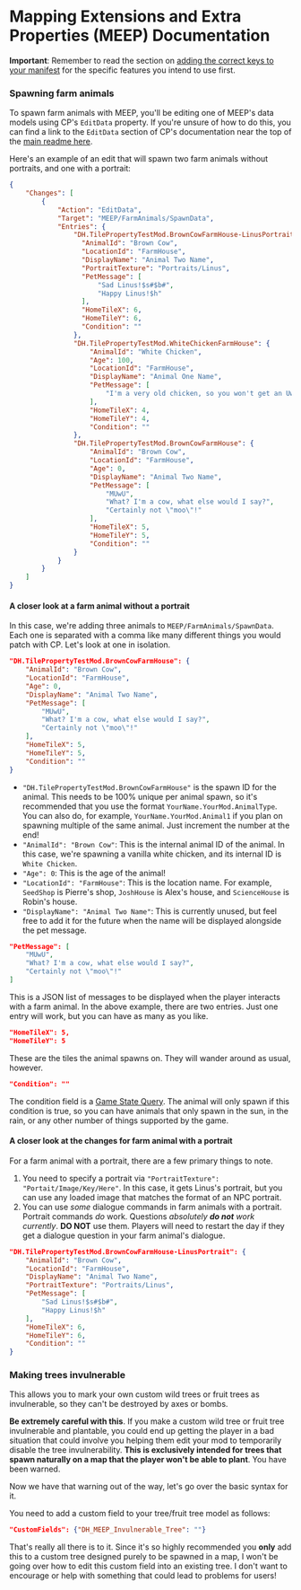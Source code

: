 # Mapping Extensions and Extra Properties (MEEP) Documentation
**Important**: Remember to read the section on [adding the correct keys to your manifest](../readme.md#Adding-MEEP-feature-keys-to-your-manifest) for the specific features you intend to use first.

### Spawning farm animals

To spawn farm animals with MEEP, you'll be editing one of MEEP's data models using CP's `EditData` property. If you're unsure of how to do this, you can find a link to the `EditData` section of CP's documentation near the top of the [main readme here](../readme.md#Using-the-features).

Here's an example of an edit that will spawn two farm animals without portraits, and one with a portrait:

```json
{
    "Changes": [
        {
            "Action": "EditData",
            "Target": "MEEP/FarmAnimals/SpawnData",
            "Entries": {
                "DH.TilePropertyTestMod.BrownCowFarmHouse-LinusPortrait": {
                  "AnimalId": "Brown Cow",
                  "LocationId": "FarmHouse",
                  "DisplayName": "Animal Two Name",
                  "PortraitTexture": "Portraits/Linus",
                  "PetMessage": [
                      "Sad Linus!$s#$b#",
                      "Happy Linus!$h"
                  ],
                  "HomeTileX": 6,
                  "HomeTileY": 6,
                  "Condition": ""
                },
                "DH.TilePropertyTestMod.WhiteChickenFarmHouse": {
                    "AnimalId": "White Chicken",
                    "Age": 100,
                    "LocationId": "FarmHouse",
                    "DisplayName": "Animal One Name",
                    "PetMessage": [
                        "I'm a very old chicken, so you won't get an UwU from me!"
                    ],
                    "HomeTileX": 4,
                    "HomeTileY": 4,
                    "Condition": ""
                },
                "DH.TilePropertyTestMod.BrownCowFarmHouse": {
                    "AnimalId": "Brown Cow",
                    "LocationId": "FarmHouse",
                    "Age": 0,
                    "DisplayName": "Animal Two Name",
                    "PetMessage": [
                        "MUwU",
                        "What? I'm a cow, what else would I say?",
                        "Certainly not \"moo\"!"
                    ],
                    "HomeTileX": 5,
                    "HomeTileY": 5,
                    "Condition": ""
                }
            }
        }
    ]
}
```

#### A closer look at a farm animal without a portrait
In this case, we're adding three animals to `MEEP/FarmAnimals/SpawnData`. Each one is separated with a comma like many different things you would patch with CP.
Let's look at one in isolation.

```json
"DH.TilePropertyTestMod.BrownCowFarmHouse": {
    "AnimalId": "Brown Cow",
    "LocationId": "FarmHouse",
    "Age": 0,
    "DisplayName": "Animal Two Name",
    "PetMessage": [
        "MUwU",
        "What? I'm a cow, what else would I say?",
        "Certainly not \"moo\"!"
    ],
    "HomeTileX": 5,
    "HomeTileY": 5,
    "Condition": ""
}
```

* `"DH.TilePropertyTestMod.BrownCowFarmHouse"` is the spawn ID for the animal. This needs to be 100% unique per animal spawn, so it's recommended that you use the format `YourName.YourMod.AnimalType`. You can also do, for example, `YourName.YourMod.Animal1` if you plan on spawning multiple of the same animal. Just increment the number at the end!
* `"AnimalId": "Brown Cow"`: This is the internal animal ID of the animal. In this case, we're spawning a vanilla white chicken, and its internal ID is `White Chicken`.
* `"Age": 0`: This is the age of the animal!
* `"LocationId": "FarmHouse"`: This is the location name. For example, `SeedShop` is Pierre's shop, `JoshHouse` is Alex's house, and `ScienceHouse` is Robin's house.
* `"DisplayName": "Animal Two Name"`: This is currently unused, but feel free to add it for the future when the name will be displayed alongside the pet message.
```json
"PetMessage": [
    "MUwU",
    "What? I'm a cow, what else would I say?",
    "Certainly not \"moo\"!"
]
```

This is a JSON list of messages to be displayed when the player interacts with a farm animal. In the above example, there are two entries. Just one entry will work, but you can have as many as you like.

```json
"HomeTileX": 5,
"HomeTileY": 5
```

These are the tiles the animal spawns on. They will wander around as usual, however.

```json
"Condition": ""
```

The condition field is a [Game State Query](https://stardewvalleywiki.com/Modding:Migrate_to_Stardew_Valley_1.6#Game_state_queries). The animal will only spawn if this condition is true, so you can have animals that only spawn in the sun, in the rain, or any other number of things supported by the game.

#### A closer look at the changes for farm animal with a portrait
For a farm animal with a portrait, there are a few primary things to note.
1) You need to specify a portrait via `"PortraitTexture": "Portait/Image/Key/Here"`. In this case, it gets Linus's portrait, but you can use any loaded image that matches the format of an NPC portrait.
2) You can use *some* dialogue commands in farm animals with a portrait. Portrait commands *do* work. Questions *absolutely **do not** work currently*. **DO NOT** use them. Players will need to restart the day if they get a dialogue question in your farm animal's dialogue.

```json
"DH.TilePropertyTestMod.BrownCowFarmHouse-LinusPortrait": {
    "AnimalId": "Brown Cow",
    "LocationId": "FarmHouse",
    "DisplayName": "Animal Two Name",
    "PortraitTexture": "Portraits/Linus",
    "PetMessage": [
        "Sad Linus!$s#$b#",
        "Happy Linus!$h"
    ],
    "HomeTileX": 6,
    "HomeTileY": 6,
    "Condition": ""
}
```
### Making trees invulnerable

This allows you to mark your own custom wild trees or fruit trees as invulnerable, so they can't be destroyed by axes or bombs.

**Be extremely careful with this**. If you make a custom wild tree or fruit tree invulnerable and plantable, you could end up getting the player in a bad situation that could involve you helping them edit your mod to temporarily disable the tree invulnerability. **This is exclusively intended for trees that spawn naturally on a map that the player won't be able to plant**. You have been warned.

Now we have that warning out of the way, let's go over the basic syntax for it.

You need to add a custom field to your tree/fruit tree model as follows:

```json
"CustomFields": {"DH_MEEP_Invulnerable_Tree": ""}
```

That's really all there is to it. Since it's so highly recommended you **only** add this to a custom tree designed purely to be spawned in a map, I won't be going over how to edit this custom field into an existing tree. I don't want to encourage or help with something that could lead to problems for users!
